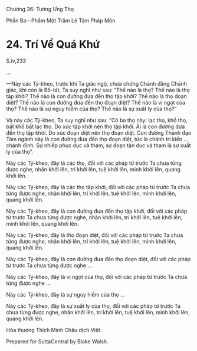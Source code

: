  

Chương 36: Tương Ưng Thọ

Phần Ba—Phẩm Một Trăm Lẻ Tám Pháp Môn

# 24\. Trí Về Quá Khứ

S.iv,233

…

—Này các Tỷ-kheo, trước khi Ta giác ngộ, chưa chứng Chánh đẳng Chánh giác, khi còn là Bồ-tát, Ta suy nghĩ như sau: “Thế nào là thọ? Thế nào là thọ tập khởi? Thế nào là con đường đưa đến thọ tập khởi? Thế nào là thọ đoạn diệt? Thế nào là con đường đưa đến thọ đoạn diệt? Thế nào là vị ngọt của thọ? Thế nào là sự nguy hiểm của thọ? Thế nào là sự xuất ly của thọ?”

Và này các Tỷ-kheo, Ta suy nghĩ như sau: “Có ba thọ này: lạc thọ, khổ thọ, bất khổ bất lạc thọ. Do xúc tập khởi nên thọ tập khởi. Ái là con đường đưa đến thọ tập khởi. Do xúc đoạn diệt nên thọ đoạn diệt. Con đường Thánh đạo Tám ngành này là con đường đưa đến thọ đoạn diệt, tức là chánh tri kiến … chánh định. Sự nhiếp phục dục và tham, sự đoạn tận dục và tham là sự xuất ly của thọ”.

Này các Tỷ-kheo, đây là các thọ, đối với các pháp từ trước Ta chưa từng được nghe, nhãn khởi lên, trí khởi lên, tuệ khởi lên, minh khởi lên, quang khởi lên.

Này các Tỷ-kheo, đây là các thọ tập khởi, đối với các pháp từ trước Ta chưa từng được nghe, nhãn khởi lên, trí khởi lên, tuệ khởi lên, minh khởi lên, quang khởi lên.

Này các Tỷ-kheo, đây là con đường đưa đến thọ tập khởi, đối với các pháp từ trước Ta chưa từng được nghe, nhãn khởi lên, trí khởi lên, tuệ khởi lên, minh khởi lên, quang khởi lên.

Này các Tỷ-kheo, đây là thọ đoạn diệt, đối với các pháp từ trước Ta chưa từng được nghe, nhãn khởi lên, trí khởi lên, tuệ khởi lên, minh khởi lên, quang khởi lên.

Này các Tỷ-kheo, đây là con đường đưa đến thọ đoạn diệt, đối với các pháp từ trước Ta chưa từng được nghe …

Này các Tỷ-kheo, đây là vị ngọt của thọ, đối với các pháp từ trước Ta chưa từng được nghe …

Này các Tỷ-kheo, đây là sự nguy hiểm của thọ …

Này các Tỷ-kheo, đây là sự xuất ly của thọ, đối với các pháp từ trước Ta chưa từng được nghe, nhãn khởi lên, trí khởi lên, tuệ khởi lên, minh khởi lên, quang khởi lên.

Hòa thượng Thích Minh Châu dịch Việt.

Prepared for SuttaCentral by Blake Walsh.